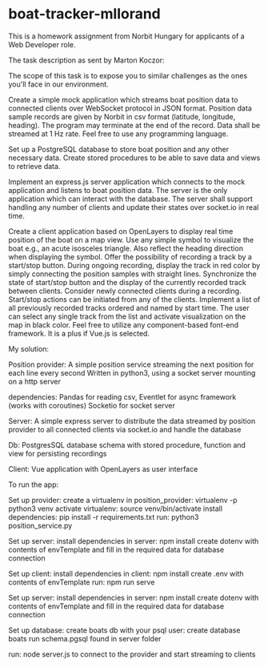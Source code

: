 # boat-tracker-mllorand
This is a homework assignment from Norbit Hungary for applicants of a Web Developer role.

The task description as sent by Marton Koczor:

The scope of this task is to expose you to similar challenges as the ones you'll face in our environment.

Create a simple mock application which streams boat position data to connected clients over WebSocket protocol in JSON format. Position data sample records are given by Norbit in csv format (latitude, longitude, heading). The program may terminate at the end of the record. Data shall be streamed at 1 Hz rate. Feel free to use any programming language.

Set up a PostgreSQL database to store boat position and any other necessary data. Create stored procedures to be able to save data and views to retrieve data.

Implement an express.js server application which connects to the mock application and listens to boat position data. The server is the only application which can interact with the database. The server shall support handling any number of clients and update their states over socket.io in real time.

Create a client application based on OpenLayers to display real time position of the boat on a map view. Use any simple symbol to visualize the boat e.g., an acute isosceles triangle. Also reflect the heading direction when displaying the symbol. Offer the possibility of recording a track by a start/stop button. During ongoing recording, display the track in red color by simply connecting the position samples with straight lines. Synchronize the state of start/stop button and the display of the currently recorded track between clients. Consider newly connected clients during a recording. Start/stop actions can be initiated from any of the clients. Implement a list of all previously recorded tracks ordered and named by start time. The user can select any single track from the list and activate visualization on the map in black color. Feel free to utilize any component-based font-end framework. It is a plus if Vue.js is selected.


My solution:

Position provider:
A simple position service streaming the next position for each line every second
Written in python3, using a socket server mounting on a http server

dependencies: 
Pandas for reading csv,
Eventlet for async framework (works with coroutines)
Socketio for socket server

Server:
A simple express server to distribute the data streamed by position provider to all connected clients
via socket.io and handle the database

Db:
PostgresSQL database schema with stored procedure, function and view for persisting
recordings

Client:
Vue application with OpenLayers as user interface


To run the app:

Set up provider:
create a virtualenv in position_provider: virtualenv -p python3 venv
activate virtualenv: source venv/bin/activate
install dependencies: pip install -r requirements.txt
run: python3 position_service.py

Set up server:
install dependencies in server: npm install
create dotenv with contents of envTemplate and fill in the required data for database connection

Set up client:
install dependencies in client: npm install
create .env with contents of envTemplate
run: npm run serve

Set up server:
install dependencies in server: npm install
create dotenv with contents of envTemplate and fill in the required data for database connection

Set up database:
create boats db with your psql user: create database boats
run schema.pgsql found in server folder

run: node server.js to connect to the provider and start streaming to clients



